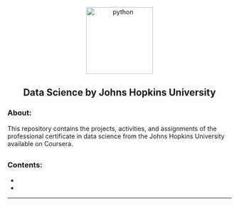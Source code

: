 <p align="center">
  <a href="https://github.com/marcoshsq/JHUDataScience">
    <img src="" alt="python" width="150" height="150">
  </a>
</p>
  <h2 align="center">Data Science by Johns Hopkins University</h2>
</div>

<h3>About:</h3>

This repository contains the projects, activities, and assignments of the professional certificate in data science from the Johns Hopkins University available on Coursera.

##

<h3>Contents:</h3>

- []()
- []()

---
